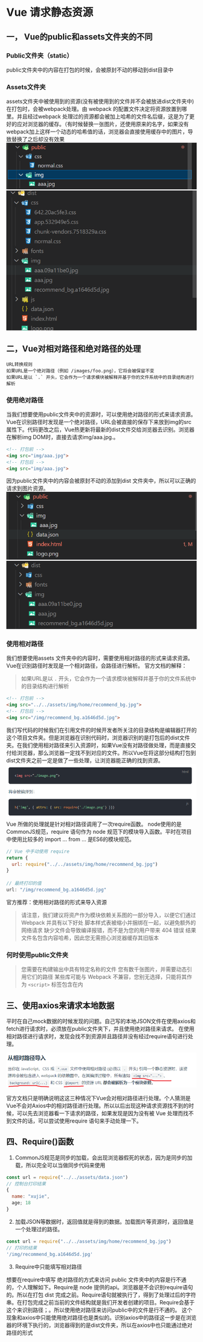 # Vue 请求静态资源

## **一， Vue的public和assets文件夹的不同**

### **Public文件夹（static）**

public文件夹中的内容在打包的时候，会被原封不动的移动到dist目录中

### **Assets文件夹**

assets文件夹中被使用到的资源(没有被使用到的文件并不会被放进dist文件夹中)在打包时，会被webpack处理。由 webpack 的配置文件决定将资源放置到哪里。并且经过webpack 处理过的资源都会被加上哈希的文件名后缀，这是为了更好的应对浏览器的缓存。（有时候替换一张图片，还使用原来的名字，如果没有webpack加上这样一个动态的哈希值的话，浏览器会直接使用缓存中的图片，导致替换了之后却没有效果
![1](./img/Vue请求静态资源/1.png)
![2](./img//Vue请求静态资源/图片打包后.png)

## 二，Vue对相对路径和绝对路径的处理

```text
URL转换规则
如果URL是一个绝对路径（例如 /images/foo.png），它将会被保留不变
如果URL是以 `.` 开头，它会作为一个请求模块被解释并基于你的文件系统中的目录结构进行解析
```

### 使用绝对路径

当我们想要使用public文件夹中的资源时，可以使用绝对路径的形式来请求资源。Vue在识别路径时发现是一个绝对路径，URL会被直接的保存下来放到img的src属性下。代码更改之后，Vue热更新将最新的dist文件交给浏览器去识别。浏览器在解析img DOM时，直接去请求img/aaa.jpg.。

```html
<!-- 打包前 -->
<img src="img/aaa.jpg">
<!-- 打包后 -->
<img src="img/aaa.jpg">
```

因为public文件夹中的内容会被原封不动的添加到dist 文件夹中，所以可以正确的请求到图片资源。
![1](./img/Vue请求静态资源/图片打包前结构.png)
![1](./img/Vue请求静态资源/图片打包后结构.png)

### **使用相对路径**

我们想要使用assets 文件夹中的内容时，需要使用相对路径的形式来请求资源。Vue在识别路径时发现是一个相对路径，会路径进行解析。
官方文档的解释：
> 如果URL是以 `.` 开头，它会作为一个请求模块被解释并基于你的文件系统中的目录结构进行解析

```html
<!-- 打包前 -->
<img src="../../assets/img/home/recommend_bg.jpg">
<!-- 打包后 -->
<img src="/img/recommend_bg.a1646d5d.jpg">

```

我们写代码的时候我们在引用文件的时候开发者所关注的目录结构是编辑器打开的这个项目文件夹。但是浏览器在识别代码时，浏览器识别的是打包后的dist文件夹。在我们使用相对路径来引入资源时，如果Vue没有对路径做处理，而是直接交付给浏览器，那么浏览器一定找不到对应的文件。所以Vue在将这部分结构打包到dist文件夹之前一定是做了一些处理，让浏览器能正确的找到资源。
![](./img//Vue请求静态资源/相对路径的处理.png)
Vue 所做的处理就是针对相对路径调用了一次require函数。
node使用的是CommonJS规范，require 语句作为 node 规范下的模块导入函数。平时在项目中使用比较多的 import … from … 是ES6的模块规范。

```js
// Vue 中手动使用 require
return {
  url: require("../../assets/img/home/recommend_bg.jpg")
}

// 最终打印的值
url: "/img/recommend_bg.a1646d5d.jpg"
```

官方推荐：使用相对路径的形式来导入资源

> 请注意，我们建议将资产作为模块依赖关系图的一部分导入，以便它们通过 Webpack 并具有以下好处
> 脚本样式表被缩小并捆绑在一起，以避免额外的网络请求
> 缺少文件会导致编译报错，而不是为您的用户带来 404 错误
> 结果文件名包含内容哈希，因此您无需担心浏览器缓存其旧版本

### 何时使用public文件夹

> 您需要在构建输出中具有特定名称的文件
> 您有数千张图片，并需要动态引用它们的路径
> 某些库可能与 Webpack 不兼容，您别无选择，只能将其作为 `<script>` 标签包含在内

## 三、使用axios来请求本地数据

平时在自己mock数据的时候发现的问题。自己写的本地JSON文件在使用axios和fetch进行请求时，必须放在public文件夹下，并且使用绝对路径来请求。
在使用相对路径进行请求时，发现会找不到资源并且路径并没有经过require语句进行处理。

![1](./img//Vue请求静态资源/相对路径引入的官方说明.png)

官方文档只是明确说明这这三种情况下Vue会对相对路径进行处理。个人猜测是Vue不会对Axios中的相对路径进行处理。所以以后出现这种请求资源找不到的时候，可以先去浏览器看一下请求的路径，如果发现是因为没有被 Vue 处理而找不到文件的话，可以尝试使用require 语句来手动处理一下。

## 四、Require()函数

1. CommonJS规范是同步的加载，会出现浏览器假死的状态，因为是同步的加载，所以完全可以当做同步代码来使用

```js
const url = require("../../assets/data.json")
// 控制台打印结果
{
  name: "xujie",
  age; 18
}
```

2. 加载JSON等数据时，返回值就是得到的数据。加载图片等资源时，返回值是一个处理过的路径。

```js
const url = require("../../assets/img/home/recommend_bg.jpg")
// 打印的结果
'/img/recommend_bg.a1646d5d.jpg'
```

3. Require中只能填写相对路径

想要在require中填写 绝对路径的方式来访问 public 文件夹中的内容是行不通的，个人理解如下。Require是 node 提供的api。浏览器是不会识别require语句的。所以在打包 dist 完成之前。Require语句就被执行了，得到了处理过后的字符串。在打包完成之前当前的文件结构就是我们开发者创建的项目。Require会基于这个来识别路径；。所以使用绝对路径来访问public中的文件是行不通的。
这个现象和axios中只能使用绝对路径也是类似的。识别axios中的路径这一步是在浏览器的环境下执行的，浏览器得到的是dist文件夹，所以在axios中也只能通过绝对路径的形式
